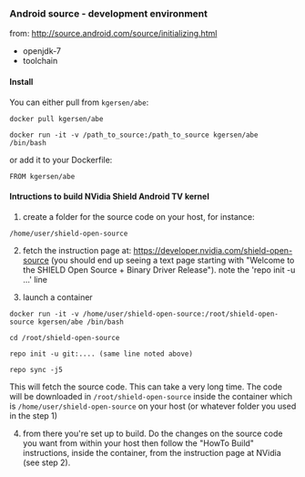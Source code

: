 ### Android source - development environment

from: http://source.android.com/source/initializing.html

* openjdk-7
* toolchain

#### Install

You can either pull from `kgersen/abe`:
```
docker pull kgersen/abe
```
```
docker run -it -v /path_to_source:/path_to_source kgersen/abe /bin/bash
```
or add it to your Dockerfile:
```
FROM kgersen/abe
```
#### Intructions to build NVidia Shield Android TV kernel

1. create a folder for the source code on your host, for instance:

 `/home/user/shield-open-source`

2. fetch the instruction page at: https://developer.nvidia.com/shield-open-source (you should end up seeing a text page starting with "Welcome to the SHIELD Open Source + Binary Driver Release"). note the 'repo init -u ...' line

3. launch a  container

 `docker run -it -v /home/user/shield-open-source:/root/shield-open-source kgersen/abe /bin/bash`

 `cd /root/shield-open-source`

 `repo init -u git:.... (same line noted above)`

 `repo sync -j5`

 This will fetch the source code. This can take a very long time. The code will be downloaded in `/root/shield-open-source` inside the container which is `/home/user/shield-open-source` on your host (or whatever folder you used in the step 1)

4. from there you're set up to build. Do the changes on the source code you want from within your host then follow the "HowTo Build" instructions, inside the container, from the instruction page at NVidia (see step 2).
